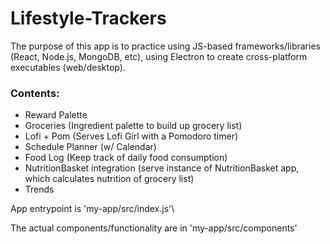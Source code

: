 # Lifestyle-Trackers

The purpose of this app is to practice using JS-based frameworks/libraries (React, Node.js, MongoDB, etc), using Electron to create cross-platform executables (web/desktop).

### Contents:
- Reward Palette
- Groceries (Ingredient palette to build up grocery list)
- Lofi + Pom (Serves Lofi Girl with a Pomodoro timer)
- Schedule Planner (w/ Calendar)
- Food Log (Keep track of daily food consumption)
- NutritionBasket integration (serve instance of NutritionBasket app, which calculates nutrition of grocery list)
- Trends

App entrypoint is 'my-app/src/index.js'\

The actual components/functionality are in 'my-app/src/components'
